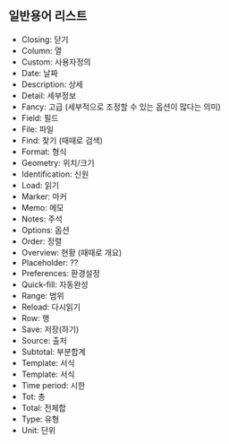 ---
---
## 일반용어 리스트

- Closing: 닫기
- Column: 열
- Custom: 사용자정의
- Date: 날짜
- Description: 상세
- Detail: 세부정보
- Fancy: 고급 (세부적으로 조정할 수 있는 옵션이 많다는 의미)
- Field: 필드
- File: 파일
- Find: 찾기 (때때로 검색)
- Format: 형식
- Geometry: 위치/크기
- Identification: 신원
- Load: 읽기
- Marker: 마커
- Memo: 메모
- Notes: 주석
- Options: 옵션
- Order: 정렬
- Overview: 현황 (때때로 개요)
- Placeholder: ??
- Preferences: 환경설정
- Quick-fill: 자동완성
- Range: 범위
- Reload: 다시읽기
- Row: 행
- Save: 저장(하기)
- Source: 출처
- Subtotal: 부분합계
- Template: 서식
- Template: 서식
- Time period: 시한
- Tot: 총
- Total: 전체합
- Type: 유형
- Unit: 단위